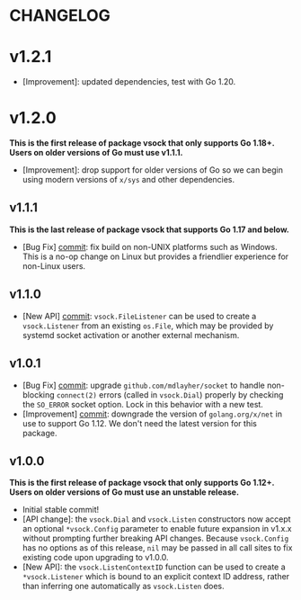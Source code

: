 # CHANGELOG

# v1.2.1

- [Improvement]: updated dependencies, test with Go 1.20.

# v1.2.0

**This is the first release of package vsock that only supports Go 1.18+. Users
on older versions of Go must use v1.1.1.**

- [Improvement]: drop support for older versions of Go so we can begin using
  modern versions of `x/sys` and other dependencies.

## v1.1.1

**This is the last release of package vsock that supports Go 1.17 and below.**

- [Bug Fix] [commit](https://github.com/mdlayher/vsock/commit/ead86435c244d5d6baad549a6df0557ada3f4401):
  fix build on non-UNIX platforms such as Windows. This is a no-op change on
  Linux but provides a friendlier experience for non-Linux users.

## v1.1.0

- [New API] [commit](https://github.com/mdlayher/vsock/commit/44cd82dc5f7de644436f22236b111ab97fa9a14f):
  `vsock.FileListener` can be used to create a `vsock.Listener` from an existing
  `os.File`, which may be provided by systemd socket activation or another
  external mechanism.

## v1.0.1

- [Bug Fix] [commit](https://github.com/mdlayher/vsock/commit/99a6dccdebad21d1fa5f757d228d677ccb1412dc):
  upgrade `github.com/mdlayher/socket` to handle non-blocking `connect(2)`
  errors (called in `vsock.Dial`) properly by checking the `SO_ERROR` socket
  option. Lock in this behavior with a new test.
- [Improvement] [commit](https://github.com/mdlayher/vsock/commit/375f3bbcc363500daf367ec511638a4655471719):
  downgrade the version of `golang.org/x/net` in use to support Go 1.12. We
  don't need the latest version for this package.

## v1.0.0

**This is the first release of package vsock that only supports Go 1.12+.
Users on older versions of Go must use an unstable release.**

- Initial stable commit!
- [API change]: the `vsock.Dial` and `vsock.Listen` constructors now accept an
  optional `*vsock.Config` parameter to enable future expansion in v1.x.x
  without prompting further breaking API changes. Because `vsock.Config` has no
  options as of this release, `nil` may be passed in all call sites to fix
  existing code upon upgrading to v1.0.0.
- [New API]: the `vsock.ListenContextID` function can be used to create a
  `*vsock.Listener` which is bound to an explicit context ID address, rather
  than inferring one automatically as `vsock.Listen` does.

